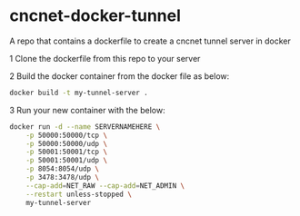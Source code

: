 # cncnet-docker-tunnel
A repo that contains a dockerfile to create a cncnet tunnel server in docker

1
Clone the dockerfile from this repo to your server

2
Build the docker container from the docker file as below:
```sh
docker build -t my-tunnel-server .
```


3
Run your new container with the below:

```sh
docker run -d --name SERVERNAMEHERE \
    -p 50000:50000/tcp \
    -p 50000:50000/udp \
    -p 50001:50001/tcp \
    -p 50001:50001/udp \
    -p 8054:8054/udp \
    -p 3478:3478/udp \
    --cap-add=NET_RAW --cap-add=NET_ADMIN \
    --restart unless-stopped \
    my-tunnel-server
```
